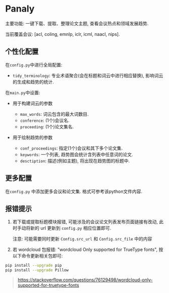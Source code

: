 # Panaly

主要功能: 一键下载、提取、整理论文主题, 查看会议热点和领域发展趋势.

当前覆盖会议: [acl, coling, emnlp, iclr, icml, naacl, nips].

## 个性化配置

在`config.py`中进行全局配置:
- `tidy_terminology`: 专业术语聚合(会在标题和词云中进行相应替换), 影响词云的生成和趋势的统计.

在`main.py`中设置:
- 用于构建词云的参数
  - `max_words`: 词云包含的最大词数目.
  - `conference`: (1个)会议名.
  - `proceeding`: (1个)论文集名.

- 用于绘制趋势的参数
  - `conf_proceedings`: 指定(1个)会议和其下多个论文集.
  - `keywords`: 一个列表, 趋势图会统计含列表中任意词的论文.
  - `desctiption`: 描述(例如主题), 将出现在趋势图的标题中.

## 更多配置

在`config.py` 中添加更多会议和论文集. 格式可参考该python文件内容.

## 报错提示

1. 若下载或提取标题模块报错, 可能涉及的会议论文列表发布页面链接有改动, 此时手动将新的 url 更新到 `config.py` 相应位置即可.

    注意: 可能需要同时更新 `Config.src_url` 和 `Config.src_file` 中的内容

2. 若 wordcloud 包报错: "wordcloud Only supported for TrueType fonts", 按以下命令更新相关包即可:

```bash
pip install --upgrade pip 
pip install --upgrade Pillow
```

> https://stackoverflow.com/questions/76129498/wordcloud-only-supported-for-truetype-fonts
